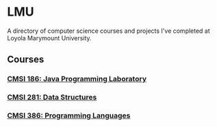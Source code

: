 # LMU
A directory of computer science courses and projects I've completed at Loyola Marymount University.

## Courses

### **[CMSI 186: Java Programming Laboratory](https://github.com/hallegv/cmsi186)**

### **[CMSI 281: Data Structures](https://github.com/hallegv/cmsi281)**

### **[CMSI 386: Programming Languages](https://github.com/hallegv/cmsi386)**
